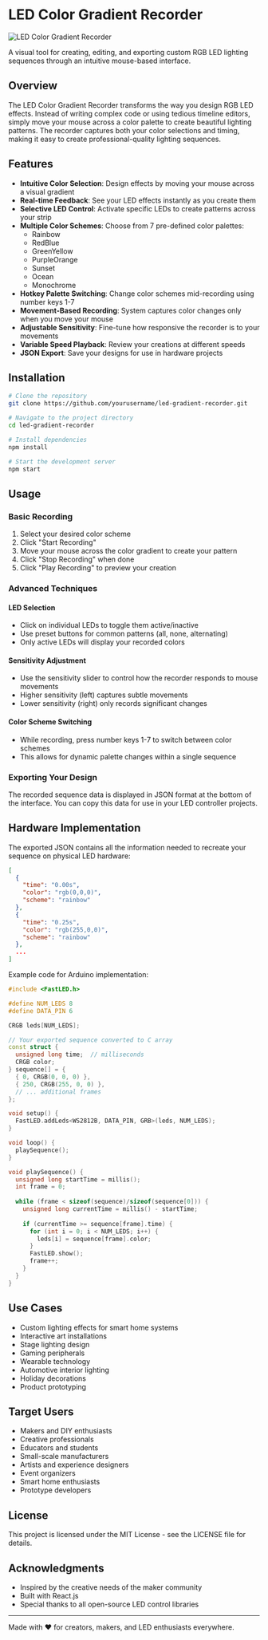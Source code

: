 # LED Color Gradient Recorder

![LED Color Gradient Recorder](https://example.com/led-recorder-demo.gif)

A visual tool for creating, editing, and exporting custom RGB LED lighting sequences through an intuitive mouse-based interface.

## Overview

The LED Color Gradient Recorder transforms the way you design RGB LED effects. Instead of writing complex code or using tedious timeline editors, simply move your mouse across a color palette to create beautiful lighting patterns. The recorder captures both your color selections and timing, making it easy to create professional-quality lighting sequences.

## Features

- **Intuitive Color Selection**: Design effects by moving your mouse across a visual gradient
- **Real-time Feedback**: See your LED effects instantly as you create them
- **Selective LED Control**: Activate specific LEDs to create patterns across your strip
- **Multiple Color Schemes**: Choose from 7 pre-defined color palettes:
  - Rainbow
  - RedBlue
  - GreenYellow
  - PurpleOrange
  - Sunset
  - Ocean
  - Monochrome
- **Hotkey Palette Switching**: Change color schemes mid-recording using number keys 1-7
- **Movement-Based Recording**: System captures color changes only when you move your mouse
- **Adjustable Sensitivity**: Fine-tune how responsive the recorder is to your movements
- **Variable Speed Playback**: Review your creations at different speeds
- **JSON Export**: Save your designs for use in hardware projects

## Installation

```bash
# Clone the repository
git clone https://github.com/yourusername/led-gradient-recorder.git

# Navigate to the project directory
cd led-gradient-recorder

# Install dependencies
npm install

# Start the development server
npm start
```

## Usage

### Basic Recording

1. Select your desired color scheme
2. Click "Start Recording"
3. Move your mouse across the color gradient to create your pattern
4. Click "Stop Recording" when done
5. Click "Play Recording" to preview your creation

### Advanced Techniques

#### LED Selection
- Click on individual LEDs to toggle them active/inactive
- Use preset buttons for common patterns (all, none, alternating)
- Only active LEDs will display your recorded colors

#### Sensitivity Adjustment
- Use the sensitivity slider to control how the recorder responds to mouse movements
- Higher sensitivity (left) captures subtle movements
- Lower sensitivity (right) only records significant changes

#### Color Scheme Switching
- While recording, press number keys 1-7 to switch between color schemes
- This allows for dynamic palette changes within a single sequence

### Exporting Your Design

The recorded sequence data is displayed in JSON format at the bottom of the interface. You can copy this data for use in your LED controller projects.

## Hardware Implementation

The exported JSON contains all the information needed to recreate your sequence on physical LED hardware:

```json
[
  {
    "time": "0.00s",
    "color": "rgb(0,0,0)",
    "scheme": "rainbow"
  },
  {
    "time": "0.25s",
    "color": "rgb(255,0,0)",
    "scheme": "rainbow"
  },
  ...
]
```

Example code for Arduino implementation:

```cpp
#include <FastLED.h>

#define NUM_LEDS 8
#define DATA_PIN 6

CRGB leds[NUM_LEDS];

// Your exported sequence converted to C array
const struct {
  unsigned long time;  // milliseconds
  CRGB color;
} sequence[] = {
  { 0, CRGB(0, 0, 0) },
  { 250, CRGB(255, 0, 0) },
  // ... additional frames
};

void setup() {
  FastLED.addLeds<WS2812B, DATA_PIN, GRB>(leds, NUM_LEDS);
}

void loop() {
  playSequence();
}

void playSequence() {
  unsigned long startTime = millis();
  int frame = 0;
  
  while (frame < sizeof(sequence)/sizeof(sequence[0])) {
    unsigned long currentTime = millis() - startTime;
    
    if (currentTime >= sequence[frame].time) {
      for (int i = 0; i < NUM_LEDS; i++) {
        leds[i] = sequence[frame].color;
      }
      FastLED.show();
      frame++;
    }
  }
}
```

## Use Cases

- Custom lighting effects for smart home systems
- Interactive art installations
- Stage lighting design
- Gaming peripherals
- Wearable technology
- Automotive interior lighting
- Holiday decorations
- Product prototyping

## Target Users

- Makers and DIY enthusiasts
- Creative professionals
- Educators and students
- Small-scale manufacturers
- Artists and experience designers
- Event organizers
- Smart home enthusiasts
- Prototype developers

## License

This project is licensed under the MIT License - see the LICENSE file for details.

## Acknowledgments

- Inspired by the creative needs of the maker community
- Built with React.js
- Special thanks to all open-source LED control libraries

---

Made with ❤️ for creators, makers, and LED enthusiasts everywhere.